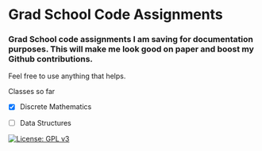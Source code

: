 # Grad School Code Assignments
### Grad School code assignments I am saving for documentation purposes. This will make me look good on paper and boost my Github contributions.
Feel free to use anything that helps.

Classes so far
- [x] Discrete Mathematics
- [ ] Data Structures


[![License: GPL v3](https://img.shields.io/badge/License-GPLv3-blue.svg)](https://www.gnu.org/licenses/gpl-3.0)
